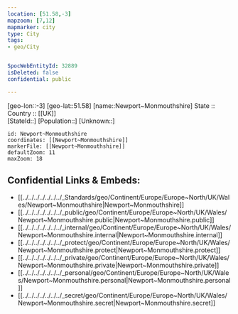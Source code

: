 ```yaml
---
location: [51.58,-3] 
mapzoom: [7,12] 
mapmarker: city 
type: City
tags:
- geo/City


SpocWebEntityId: 32889
isDeleted: false
confidential: public

---
```

[geo-lon::-3] 
[geo-lat::51.58] 
[name::Newport~Monmouthshire] 
State ::  
Country :: [[UK]]  
[StateId::] 
[Population::] 
[Unknown::] 


```leaflet
id: Newport~Monmouthshire
coordinates: [[Newport~Monmouthshire]] 
markerFile: [[Newport~Monmouthshire]] 
defaultZoom: 11 
maxZoom: 18
```


## Confidential Links & Embeds: 
- [[../../../../../../../_Standards/geo/Continent/Europe/Europe~North/UK/Wales/Newport~Monmouthshire|Newport~Monmouthshire]] 
- [[../../../../../../../_public/geo/Continent/Europe/Europe~North/UK/Wales/Newport~Monmouthshire.public|Newport~Monmouthshire.public]] 
- [[../../../../../../../_internal/geo/Continent/Europe/Europe~North/UK/Wales/Newport~Monmouthshire.internal|Newport~Monmouthshire.internal]] 
- [[../../../../../../../_protect/geo/Continent/Europe/Europe~North/UK/Wales/Newport~Monmouthshire.protect|Newport~Monmouthshire.protect]] 
- [[../../../../../../../_private/geo/Continent/Europe/Europe~North/UK/Wales/Newport~Monmouthshire.private|Newport~Monmouthshire.private]] 
- [[../../../../../../../_personal/geo/Continent/Europe/Europe~North/UK/Wales/Newport~Monmouthshire.personal|Newport~Monmouthshire.personal]] 
- [[../../../../../../../_secret/geo/Continent/Europe/Europe~North/UK/Wales/Newport~Monmouthshire.secret|Newport~Monmouthshire.secret]] 
